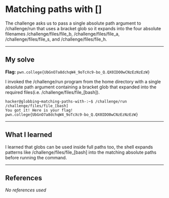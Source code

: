 # Matching paths with []
The challenge asks us to pass a single absolute path argument to /challenge/run that uses a bracket glob so it expands into the four absolute filenames /challenge/files/file_b, /challenge/files/file_a, /challenge/files/file_s, and /challenge/files/file_h.

***

## My solve
**Flag:** `pwn.college{UbGnO7a8dchqW4_9oTcXc9-bo_Q.QX0IDO0wCNzEzNzEzW}`

I invoked the /challenge/run program from the home directory with a single absolute path argument containing a bracket glob that expanded into the required files(i.e. /challenge/files/file_[bash]).
```
hacker@globbing~matching-paths-with-:~$ /challenge/run /challenge/files/file_[bash]
You got it! Here is your flag!
pwn.college{UbGnO7a8dchqW4_9oTcXc9-bo_Q.QX0IDO0wCNzEzNzEzW}
```

***

## What I learned
I learned that globs can be used inside full paths too, the shell expands patterns like /challenge/files/file_[bash] into the matching absolute paths before running the command.

***

## References 
*No references used*